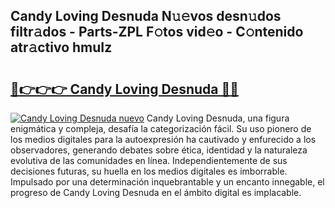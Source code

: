 ## Candy Loving Desnuda N𝚞𝚎vos desn𝚞dos filtr𝚊dos - Parts-ZPL F𝚘tos vid𝚎o - C𝚘ntenido atr𝚊ctivo hmuIz

# <h2><a href="http://mb1n7n.tromn.icu/?c=Candy+Loving+Desnuda">🔗👉👉👉 Candy Loving Desnuda 🔗🔗</a></h2>

[![Candy Loving Desnuda nuevo](https://i.imgur.com/pEAQMta.gif)](http://mb1n7n.tromn.icu/?c=Candy+Loving+Desnuda)
Candy Loving Desnuda, una figura enigmática y compleja, desafía la categorización fácil. Su uso pionero de los medios digitales para la autoexpresión ha cautivado y enfurecido a los observadores, generando debates sobre ética, identidad y la naturaleza evolutiva de las comunidades en línea. Independientemente de sus decisiones futuras, su huella en los medios digitales es imborrable. Impulsado por una determinación inquebrantable y un encanto innegable, el progreso de Candy Loving Desnuda en el ámbito digital es implacable.

